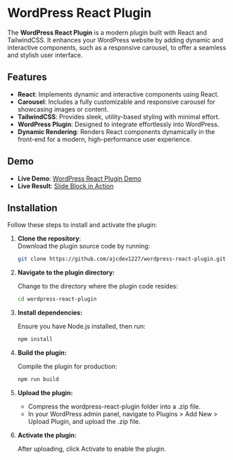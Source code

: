 # WordPress React Plugin

The **WordPress React Plugin** is a modern plugin built with React and TailwindCSS. It enhances your WordPress website by adding dynamic and interactive components, such as a responsive carousel, to offer a seamless and stylish user interface.

## Features

- **React**: Implements dynamic and interactive components using React.
- **Carousel**: Includes a fully customizable and responsive carousel for showcasing images or content.
- **TailwindCSS**: Provides sleek, utility-based styling with minimal effort.
- **WordPress Plugin**: Designed to integrate effortlessly into WordPress.
- **Dynamic Rendering**: Renders React components dynamically in the front-end for a modern, high-performance user experience.

## Demo

- **Live Demo**: [WordPress React Plugin Demo](https://medalogixdev.wpengine.com/)  
- **Live Result**: [Slide Block in Action](https://medalogixdev.wpengine.com/slide-block/)

## Installation

Follow these steps to install and activate the plugin:

1. **Clone the repository**:  
   Download the plugin source code by running:  
   ```bash
   git clone https://github.com/ajcdev1227/wordpress-react-plugin.git
   ```
2. **Navigate to the plugin directory:**

    Change to the directory where the plugin code resides:
    ```bash
    cd wordpress-react-plugin
    ```
3. **Install dependencies:**

    Ensure you have Node.js installed, then run:
    ```bash
    npm install
    ```
4. **Build the plugin:**
    
    Compile the plugin for production:
    ```bash
    npm run build
    ```
5. **Upload the plugin:**
    - Compress the wordpress-react-plugin folder into a .zip file.
    - In your WordPress admin panel, navigate to Plugins > Add New > Upload Plugin, and upload the .zip file.

6. **Activate the plugin:**

    After uploading, click Activate to enable the plugin.


